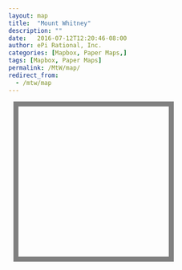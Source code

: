 ```yaml
---
layout: map
title:  "Mount Whitney"
description: ""
date:   2016-07-12T12:20:46-08:00
author: ePi Rational, Inc.
categories: [Mapbox, Paper Maps,]
tags: [Mapbox, Paper Maps]
permalink: /MtW/map/
redirect_from:
  - /mtw/map
---
```


<style>
#mapsmall {
  width:0px;
  height:0px;
  margin-left:0px;
  margin-top:0px;
  border:0px;
}

@media only screen and (min-width: 800px) {
    /* CSS for devices with size > min-width */
    #mapsmall {
      width:300px;
      height:300px;
      margin-left:10px;
      margin-top:10px;
      border:10px solid gray;
    }
}
</style>

<div id="map" class="map"></div>
<div id="mapsmall" ></div>

<script>

var bounds = [     // WSEN
    // -118.375,36.3750027281,-117.99999734,36.6249999991
    [-118.375,36.375], // Southwest coordinates
    [-118.0,36.625]  // Northeast coordinates
];

var map = new mapboxgl.Map({
    container: 'map',
    style: 'mapbox://styles/roblabs/ciomh54ic000kbolza4305pev',
    minZoom: 11,
    zoom: 11,
    maxZoom: 14.9,
    center: [-118.2896, 36.5631],
    maxBounds: bounds
});
map.addControl(new mapboxgl.FullscreenControl());
map.addControl(new mapboxgl.NavigationControl());

var mapsmall = new mapboxgl.Map({
    container: "mapsmall",
    style: "mapbox://styles/mapbox/streets-v9",
    zoom: 9,
    maxZoom: 9,
    center: [-118.2, 36.5631],
    maxBounds: bounds,
    attributionControl: false
});

/* ******************** */
// Small map moves
// when either map finishes moving, trigger an update on the other one.
<!-- map.on('moveend', follow).on('zoomend', follow); -->
mapsmall.on('moveend', follow).on('zoomend', follow);

// quiet is a cheap and dirty way of avoiding a problem in which one map
// syncing to another leads to the other map syncing to it, and so on
// ad infinitum. this says that while we are calling sync, do not try to
// loop again and sync other maps
var quiet = false;
function follow(e) {
    if (quiet) return;
    quiet = true;
    if (e.target === map) sync(mapsmall, e);
    if (e.target === mapsmall) sync(map, e);
    quiet = false;
}

// sync simply steals the settings from the moved map (e.target)
// and applies them to the other map.
function sync(mapToSync, e) {

  mapToSync.easeTo({
    center: e.target.getCenter()
    });
}


/* ******************** */
// map move to update Lat/Long

map.on('zoomend', function(){
  ZoomOrDragEnd();
});

map.on('moveend', function(){
  ZoomOrDragEnd();
});

function ZoomOrDragEnd(){
  var zoom = map.getZoom();
  var center = map.getCenter().toArray();

  var zoomOutput = parseFloat(zoom).toFixed(2);
  var centerOutput = parseFloat(center[1]).toFixed(4) + ', ' + parseFloat(center[0]).toFixed(4);
  document.getElementById('zoom-level').innerHTML = 'Zoom, Lat, Lng:  ' + zoomOutput + ', ' + centerOutput;
}
</script>
